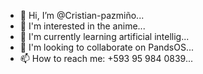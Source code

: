 - 👋 Hi, I’m @Cristian-pazmiño...
- 👀 I'm interested in the anime...
- 🌱 I'm currently learning artificial intellig...
- 💞️ I'm looking to collaborate on PandsOS...
- 📫 How to reach me: +593 95 984 0839...

<!---
Cristian-pazmino/Cristian-pazmino is a ✨ special ✨ repository because its `README.md` (this file) appears on your GitHub profile.
You can click the Preview link to take a look at your changes.
--->
